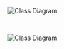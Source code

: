 ![Class Diagram](http://www.plantuml.com/plantuml/proxy?src=https://raw.githubusercontent.com/hhko/learning-functionalprogramming/master/Edu/MakingYourCSharpCodeMoreFunctional/01/UMLs/include.puml)

<br/>

![Class Diagram](http://www.plantuml.com/plantuml/proxy?src=https://raw.githubusercontent.com/hhko/learning-functionalprogramming/master/Edu/MakingYourCSharpCodeMoreFunctional/01/UMLs/BankCard.puml)


